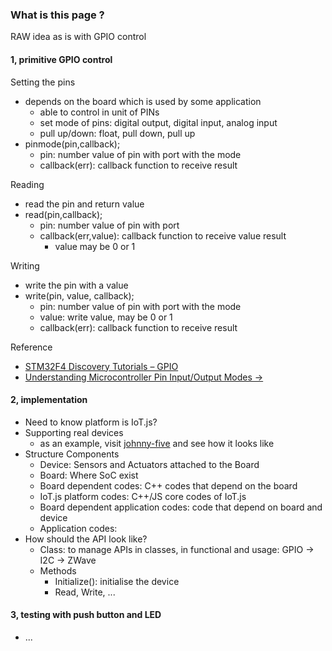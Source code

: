 ### What is this page ?
RAW idea as is with GPIO control

#### 1, primitive GPIO control

Setting the pins
* depends on the board which is used by some application 
   * able to control in unit of PINs
   * set mode of pins: digital output, digital input, analog input
   * pull up/down: float, pull down, pull up
* pinmode(pin,callback);
   * pin: number value of pin with port with the mode
   * callback(err): callback function to receive result

Reading
* read the pin and return value
* read(pin,callback);
   * pin: number value of pin with port
   * callback(err,value): callback function to receive value result
      * value may be 0 or 1

Writing
* write the pin with a value
* write(pin, value, callback);
   * pin: number value of pin with port with the mode
   * value: write value, may be 0 or 1
   * callback(err): callback function to receive result

Reference
* [STM32F4 Discovery Tutorials – GPIO](http://armprogramming.com/stm32f4-discovery-tutorials-gpio/)
* [Understanding Microcontroller Pin Input/Output Modes ->](http://coactionos.com/embedded%20design%20tips/2013/10/21/Tips-Understanding-Microcontroller-Pin-Input-Output-Modes/)



#### 2, implementation
* Need to know platform is IoT.js?
* Supporting real devices
   * as an example, visit [johnny-five](https://github.com/rwaldron/johnny-five) and see how it looks like
* Structure Components
   * Device: Sensors and Actuators attached to the Board
   * Board: Where SoC exist
   * Board dependent codes: C++ codes that depend on the board
   * IoT.js platform codes: C++/JS core codes of IoT.js
   * Board dependent application codes: code that depend on board and device
   * Application codes: 
* How should the API look like?
   * Class: to manage APIs in classes, in functional and usage: GPIO -> I2C -> ZWave
   * Methods
      * Initialize(): initialise the device
      * Read, Write, ...

     
#### 3, testing with push button and LED
* ...


